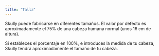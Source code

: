 ```yaml
---
title: "Talla"
---
```


Skully puede fabricarse en diferentes tamaños. El valor por defecto es aproximadamente el 75% de una cabeza humana normal (unos 16 cm de altura).

Si estableces el porcentaje en 100%, e introduces la medida de tu cabeza, Skully tendrá aproximadamente el tamaño de tu cabeza.